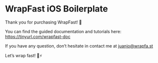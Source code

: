 # WrapFast iOS Boilerplate

Thank you for purchasing WrapFast! 💚

You can find the guided documentation and tutorials here: https://tinyurl.com/wrapfast-doc

If you have any question, don’t hesitate in contact me at juanjo@wrapfa.st

Let’s wrap fast! 🌯⚡️
